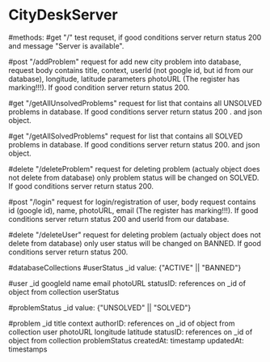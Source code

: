 # CityDeskServer

#methods:
#get "/" 
    test requset, if good conditions server return status 200 
    and message "Server is available".
    
#post "/addProblem"
    request for add new city problem into database, request body contains title, context, 
    userId (not google id, but id from our database), longitude, latitude parameters 
    photoURL (The register has marking!!!). If good condition server return status 200.

#get "/getAllUnsolvedProblems"
    request for list that contains all UNSOLVED problems in database. 
    If good conditions server return status 200 .
    and json object. 

#get "/getAllSolvedProblems"
    request for list that contains all SOLVED problems in database. 
    If good conditions server return status 200.
    and json object.

#delete "/deleteProblem"
    request for deleting problem (actualy object does not delete from database)
    only problem status will be changed on SOLVED. If good conditions 
    server return status 200. 

#post "/login"
    request for login/registration of user, body request contains id (google id), name, 
    photoURL, email (The register has marking!!!). If good conditions server 
    return status 200 and userId from our database.
    
#delete "/deleteUser"
    request for deleting problem (actualy object does not delete from database)
    only user status will be changed on BANNED. If good conditions 
    server return status 200.

#databaseCollections
#userStatus
    _id
    value: {"ACTIVE" || "BANNED"}

#user
    _id
    googleId
    name
    email
    photoURL
    statusID: references on _id of object from collection userStatus

#problemStatus
    _id
    value: {"UNSOLVED" || "SOLVED"}

#problem
    _id
    title 
    context
    authorID: references on _id of object from collection user
    photoURL
    longitude
    latitude
    statusID: references on _id of object from collection problemStatus
    createdAt: timestamp
    updatedAt: timestamps